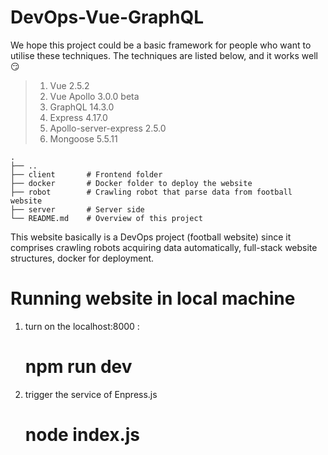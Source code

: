 # DevOps-Vue-GraphQL

We hope this project could be a basic framework for people who want to utilise these techniques. The techniques are listed below, and it works well :smirk:

> 1. Vue 2.5.2
> 2. Vue Apollo 3.0.0 beta
> 3. GraphQL 14.3.0
> 4. Express 4.17.0
> 5. Apollo-server-express 2.5.0
> 6. Mongoose 5.5.11

    .
    ├── ..
    ├── client       # Frontend folder
    ├── docker       # Docker folder to deploy the website
    ├── robot        # Crawling robot that parse data from football website
    ├── server       # Server side
    └── README.md    # Overview of this project 

This website basically is a DevOps project (football website) since it comprises crawling robots acquiring data automatically, full-stack website structures, docker for deployment.


# Running website in local machine
1. turn on the localhost:8000 :
   # npm run dev 
  
2. trigger the service of Enpress.js
   # node index.js
